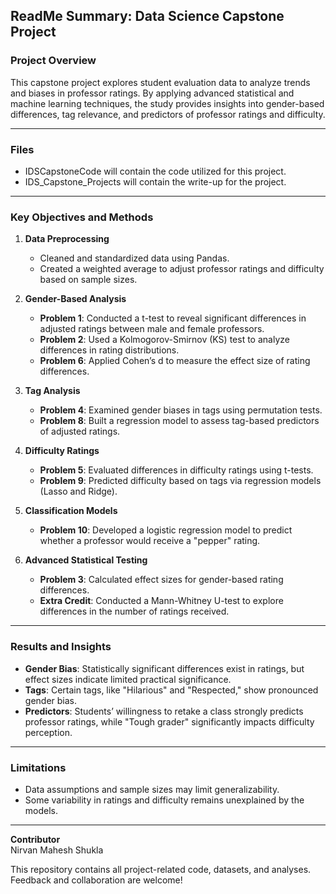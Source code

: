 ## ReadMe Summary: Data Science Capstone Project

### Project Overview  
This capstone project explores student evaluation data to analyze trends and biases in professor ratings. By applying advanced statistical and machine learning techniques, the study provides insights into gender-based differences, tag relevance, and predictors of professor ratings and difficulty.

---

### Files

- IDSCapstoneCode will contain the code utilized for this project.
- IDS_Capstone_Projects will contain the write-up for the project. 



---

### Key Objectives and Methods  

1. **Data Preprocessing**  
   - Cleaned and standardized data using Pandas.  
   - Created a weighted average to adjust professor ratings and difficulty based on sample sizes.

2. **Gender-Based Analysis**  
   - **Problem 1**: Conducted a t-test to reveal significant differences in adjusted ratings between male and female professors.  
   - **Problem 2**: Used a Kolmogorov-Smirnov (KS) test to analyze differences in rating distributions.  
   - **Problem 6**: Applied Cohen’s d to measure the effect size of rating differences.

3. **Tag Analysis**  
   - **Problem 4**: Examined gender biases in tags using permutation tests.  
   - **Problem 8**: Built a regression model to assess tag-based predictors of adjusted ratings.

4. **Difficulty Ratings**  
   - **Problem 5**: Evaluated differences in difficulty ratings using t-tests.  
   - **Problem 9**: Predicted difficulty based on tags via regression models (Lasso and Ridge).

5. **Classification Models**  
   - **Problem 10**: Developed a logistic regression model to predict whether a professor would receive a "pepper" rating.

6. **Advanced Statistical Testing**  
   - **Problem 3**: Calculated effect sizes for gender-based rating differences.  
   - **Extra Credit**: Conducted a Mann-Whitney U-test to explore differences in the number of ratings received.

---

### Results and Insights  

- **Gender Bias**: Statistically significant differences exist in ratings, but effect sizes indicate limited practical significance.  
- **Tags**: Certain tags, like "Hilarious" and "Respected," show pronounced gender bias.  
- **Predictors**: Students’ willingness to retake a class strongly predicts professor ratings, while "Tough grader" significantly impacts difficulty perception.

---

### Limitations  
- Data assumptions and sample sizes may limit generalizability.  
- Some variability in ratings and difficulty remains unexplained by the models.

---

**Contributor**  
Nirvan Mahesh Shukla  

This repository contains all project-related code, datasets, and analyses. Feedback and collaboration are welcome!
